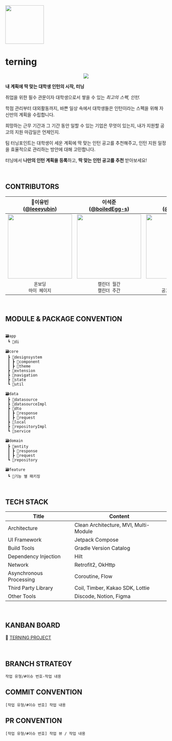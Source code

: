 <img src="https://github.com/user-attachments/assets/264d7a13-ed5f-4944-99bc-55c3d0eaeb19" width=120 />

# terning
<p align="center"><img src="https://github.com/user-attachments/assets/ad4e7283-8d66-43b5-951a-99008439695a"></p>

**내 계획에 딱 맞는 대학생 인턴의 시작, 터닝**

취업을 위한 필수 관문이자 대학생으로서 쌓을 수 있는 *최고의 스펙, 인턴.*

학점 관리부터 대외활동까지, 바쁜 일상 속에서 대학생들은 인턴이라는 스펙을 위해 자신만의 계획을 수립합니다.

희망하는 근무 기간과 그 기간 동안 일할 수 있는 기업은 무엇이 있는지, 내가 지원할 공고의 지원 마감일은 언제인지.

팀 터닝포인트는 대학생이 세운 계획에 딱 맞는 인턴 공고를 추천해주고, 인턴 지원 일정을 효율적으로 관리하는 방안에 대해 고민합니다.

터닝에서  **나만의 인턴 계획을 등록**하고, **딱 맞는 인턴 공고를 추천** 받아보세요!

<br> 

## CONTRIBUTORS
|                                  👑이유빈<br/>([@leeeyubin](https://github.com/leeeyubin))                                    |                                      이석준<br/>([@boiledEgg-s](https://github.com/boiledEgg-s))                                       |                                  김아린<br/>([@arinming](https://github.com/arinming))                                   |                                    박효빈<br/>([@Hyobeen-Park](https://github.com/Hyobeen-Park))                                     |
|:---------------------------------------------------------------------------------------------------------------------------:|:---------------------------------------------------------------------------------------------------------------------------:|:---------------------------------------------------------------------------------------------------------------------------:|:---------------------------------------------------------------------------------------------------------------------------:|
| <img width="200px" src="https://avatars.githubusercontent.com/u/128459613?v=4"/> | <img width="200px" src="https://avatars.githubusercontent.com/u/101652649?v=4"/> | <img width="200px" src="https://avatars.githubusercontent.com/u/97820109?v=4"/>     | <img width="200px" src="https://avatars.githubusercontent.com/u/98209004?v=4"/>  |
|                                                      `온보딩`<br/>`마이 페이지`<br/>                                                      |                                                         `캘린더 월간`<br/>`캘린더 주간`<br/>                                                       |                                          `탐색`<br/>`공고 상세 페이지`<br/>                                       |                                                      `홈`<br/>`필터링 재설정`<br/>                                                |




<br>

## MODULE & PACKAGE CONVENTION
```

🗃️app
 ┗ 📂di

🗃️core
 ┣ 📂designsystem
 ┃ ┣ 📂component
 ┃ ┣ 📂theme
 ┣ 📂extension
 ┣ 📂navigation
 ┣ 📂state
 ┗ 📂util

🗃️data
 ┣ 📂datasource
 ┣ 📂datasourceImpl
 ┣ 📂dto
 ┃ ┣ 📂response
 ┃ ┣ 📂request
 ┣ 📂local
 ┣ 📂repositoryImpl
 ┗ 📂service

🗃️domain
 ┣ 📂entity
 ┃ ┣ 📂response
 ┃ ┣ 📂request
 ┗ 📂repository

🗃️feature
 ┗ 📂기능 별 패키징

```
<br>

## TECH STACK
| Title | Content |
| ------------ | -------------------------- |
| Architecture | Clean Architecture, MVI, Multi-Module |
| UI Framework  | Jetpack Compose  |
| Build Tools  | Gradle Version Catalog |
| Dependency Injection | Hilt  |
| Network | Retrofit2, OkHttp  |
| Asynchronous Processing | Coroutine, Flow |
| Third Party Library | Coil, Timber, Kakao SDK, Lottie  |
| Other Tools | Discode, Notion, Figma  |\
</br>

## KANBAN BOARD
🔗 [TERNING PROJECT](https://github.com/orgs/teamterning/projects/1)

<br>  

## BRANCH STRATEGY
```
작업 유형/#이슈 번호-작업 내용
```

## COMMIT CONVENTION
```
[작업 유형/#이슈 번호] 작업 내용
```

## PR CONVENTION
```
[작업 유형/#이슈 번호] 작업 뷰 / 작업 내용
```
<br>
